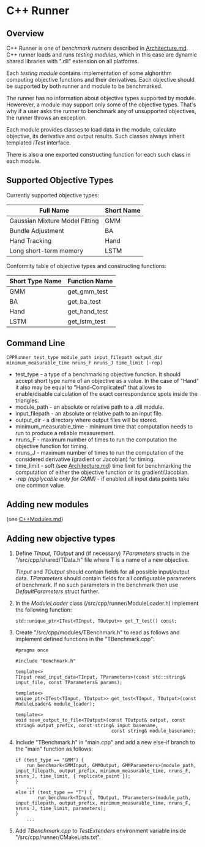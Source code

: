 # C++ Runner

## Overview
C++ Runner is one of _benchmark runners_ described in [Architecture.md](../Architecture.md). C++ runner loads and runs _testing modules_, which in this case are dynamic shared libraries with ".dll" extension on all platforms. 

Each _testing module_ contains implementation of some alghorithm computing objective functions and their derivatives. Each objective should be supported by both runner and module to be benchmarked.

The runner has no information about objective types supported by module. Howerever, a module may support only some of the objective types. That's why if a user asks the runner to benchmark any of unsupported objectives, the runner throws an exception.

Each module provides classes to load data in the module, calculate objective, its derivative and output results. Such classes always inherit templated _ITest_ interface.

There is also a one exported constructing function for each such class in each module.

## Supported Objective Types
Currently supported objective types:
	 
| Full Name | Short Name |
|--|--|
| Gaussian Mixture Model Fitting | GMM |
| Bundle Adjustment| BA |
| Hand Tracking | Hand |
| Long short-term memory | LSTM |

Conformity table of objective types and constructing functions:

| Short Type Name | Function Name |
|--|--|
| GMM | get_gmm_test |
| BA| get_ba_test |
| Hand | get_hand_test |
| LSTM | get_lstm_test|


## Command Line

```
CPPRunner test_type module_path input_filepath output_dir minimum_measurable_time nruns_F nruns_J time_limit [-rep]
```

 - test_type - a type of a benchmarking objective function. It should accept short type name of an objective as a value. In the case of "Hand" it also may be equal to "Hand-Complicated" that allows to enable/disable calculation of the exact correspondence spots inside the triangles.
 - module_path - an absolute or relative path to a .dll module.
 - input_filepath - an absolute or relative path to an input file.
  - output_dir - a directory where output files will be stored.
  -  minimum_measurable_time - minimum time that computation needs to run to produce a reliable measurement.
  - nruns_F - maximum number of times to run the computation the objective function for timing.
  - nruns_J  - maximum number of times to run the computation of the considered derivative (gradient or Jacobian) for timing.
  - time_limit - soft (see [Architecture.md](../Architecture.md)) time limit for benchmarking the computation of either the objective function or its gradient/Jacobian.
  - \-rep *(applycable only for GMM)* - if enabled all input data points take one common value.

## Adding new modules
(see [C++Modules.md](./C++Modules.md))
## Adding new objective types

 1. Define *TInput*, *TOutput* and (if necessary) *TParameters* structs in the "/src/cpp/shared/TData.h" file where T is a name of a new objective. 

	*TInput* and *TOutput* should contain fields for all possible input/output data. 
	*TParameters* should contain fields for all configurable parameters of benchmark. If no such parameters in the benchmark then use *DefaultParameters* struct further.

 2. In the *ModuleLoader* class (/src/cpp/runner/ModuleLoader.h) implement the following function:
	```
	std::unique_ptr<ITest<TInput, TOutput>> get_T_test() const;
	```
 3. Create "/src/cpp/modules/TBenchmark.h" to read as follows and implement defined functions in the "TBenchmark.cpp":
	 ```
	#pragma once

	#include "Benchmark.h"

	template<>
	TInput read_input_data<TInput, TParameters>(const std::string& input_file, const TParameters& params);

	template<>
	unique_ptr<ITest<TInput, TOutput>> get_test<TInput, TOutput>(const ModuleLoader& module_loader);

	template<>
	void save_output_to_file<TOutput>(const TOutput& output, const string& output_prefix, const string& input_basename,
	                                    const string& module_basename);

	 ```
4.  Include "TBenchmark.h" in "main.cpp" and add a new else-if branch to the "main" function as follows:
	```
	if (test_type == "GMM") {
        run_benchmark<GMMInput, GMMOutput, GMMParameters>(module_path, input_filepath, output_prefix, minimum_measurable_time, nruns_F, nruns_J, time_limit, { replicate_point });
    }
	    ...
	else if (test_type == "T") {
            run_benchmark<TInput, TOutput, TParameters>(module_path, input_filepath, output_prefix, minimum_measurable_time, nruns_F, nruns_J, time_limit, parameters);
    }  
	    ...
	```
5. Add *TBenchmark.cpp* to *TestExtenders* environment variable inside "/src/cpp/runner/CMakeLists.txt". 
